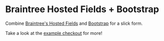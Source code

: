 Braintree Hosted Fields + Bootstrap
===================================

Combine [Braintree's Hosted Fields](https://www.braintreepayments.com/features/hosted-fields) and [Bootstrap](https://getbootstrap.com/) for a slick form.

Take a look at the [example checkout](https://evanhahn.github.io/braintree-hosted-fields-bootstrap/) for more!
